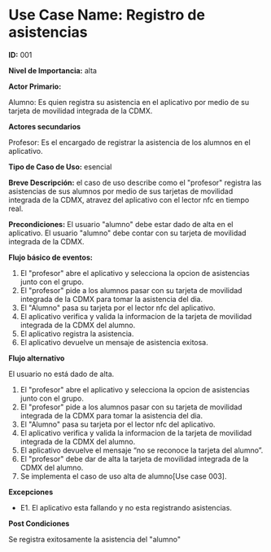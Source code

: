 
# **Use Case Name:** Registro de asistencias 

**ID:** 001

**Nivel de Importancia:** alta

**Actor Primario:** 

Alumno: Es quien registra su asistencia en el aplicativo por medio de su tarjeta de movilidad integrada de la CDMX.

**Actores secundarios**

Profesor: Es el encargado de registrar la asistencia de los alumnos en el aplicativo.

**Tipo de Caso de Uso:** esencial 

**Breve Descripción:** 
el caso de uso describe como el "profesor" registra las asistencias de sus alumnos por medio de sus tarjetas de movilidad integrada de la CDMX, atravez del aplicativo con el lector nfc en tiempo real.

**Precondiciones:** 
El usuario "alumno" debe estar dado de alta en el aplicativo. 
El usuario "alumno" debe contar con su tarjeta de movilidad integrada de la CDMX.

**Flujo básico de eventos:**	
1.	El "profesor" abre el aplicativo y selecciona la opcion de asistencias junto con el grupo.
2.	El "profesor" pide a los alumnos pasar con su tarjeta de movilidad integrada de la CDMX para tomar la asistencia del dia.
3.	El "Alumno" pasa su tarjeta por el lector nfc del aplicativo.
4.	El aplicativo verifica y valida la informacion de la tarjeta de movilidad integrada de la CDMX del alumno.
5.	El aplicativo registra la asistencia. 
6.	El aplicativo devuelve un mensaje de asistencia exitosa.

**Flujo alternativo**

El usuario no está dado de alta.
1.	El "profesor" abre el aplicativo y selecciona la opcion de asistencias junto con el grupo.
2.	El "profesor" pide a los alumnos pasar con su tarjeta de movilidad integrada de la CDMX para tomar la asistencia del dia.
3.	El "Alumno" pasa su tarjeta por el lector nfc del aplicativo.
4.	El aplicativo verifica y valida la informacion de la tarjeta de movilidad integrada de la CDMX del alumno.
5. El aplicativo devuelve el mensaje “no se reconoce la tarjeta del alumno”.
7. El "profesor" debe dar de alta la tarjeta de movilidad integrada de la CDMX del alumno.
8. Se implementa el caso de uso alta de alumno[Use case 003].

**Excepciones**
* E1. El aplicativo esta fallando y no esta registrando asistencias.
  
**Post Condiciones** 

Se registra exitosamente la asistencia del "alumno"








